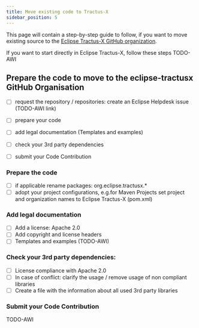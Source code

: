 ```yaml
---
title: Move existing code to Tractus-X
sidebar_position: 5
---
```


This page will contain a step-by-step guide to follow, if you want to move existing source to the
[Eclipse Tractus-X GitHub organization](https://github.com/eclipse-tractusx).

If you want to start directly in Eclipse Tractus-X, follow these steps TODO-AWI


## Prepare the code to move to the eclipse-tractusx GitHub Organisation

- [ ] request the repository / repositories: create an  Eclipse Helpdesk issue (TODO-AWI link)
- [ ] prepare your code
- [ ] add legal documentation (Templates and examples)
- [ ] check your 3rd party dependencies
- [ ] submit your Code Contribution


### Prepare the code
- [ ] if applicable rename packages: org.eclipse.tractusx.*
- [ ] adopt your project configurations, e.g.for Maven Projects set project and organization names to Eclipse Tractus-X (pom.xml)

### Add legal documentation
- [ ] Add a license: Apache 2.0
- [ ] Add copyright and license headers
- [ ] Templates and examples (TODO-AWI)

### Check your 3rd party dependencies:
- [ ] License compliance with Apache 2.0
- [ ] In case of conflict: clarify the usage / remove usage of non compliant libraries
- [ ] Create a file with the information about all used 3rd party libraries

### Submit your Code Contribution
TODO-AWI